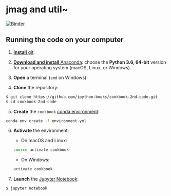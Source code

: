 # jmag and util~
[![Binder](https://mybinder.org/badge_logo.svg)](https://mybinder.org/v2/gh/jakalee/jmag/master?urlpath=lab)

## Running the code on your computer

1. [**Install** git](https://git-scm.com/downloads).

2. [**Download and install** Anaconda](https://www.anaconda.com/download/): choose the **Python 3.6, 64-bit** version for your operating system (macOS, Linux, or Windows).

3. **Open** a terminal (`cmd` on Windows).

4. **Clone** the repository:

```bash
$ git clone https://github.com/ipython-books/cookbook-2nd-code.git
$ cd cookbook-2nd-code
```

5. **Create** the `cookbook` [conda environment](https://conda.io/docs/user-guide/tasks/manage-environments.html#creating-an-environment-from-an-environment-yml-file):

```bash
conda env create -f environment.yml
```

6. **Activate** the environment:

    * On macOS and Linux:

    ```bash
    source activate cookbook
    ```

    * On Windows:

    ```bash
    activate cookbook
    ```

7. **Launch** the [Jupyter Notebook](http://jupyter.org/install.html):

```bash
$ jupyter notebook
```
